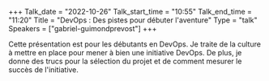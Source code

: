 +++
Talk_date = "2022-10-26"
Talk_start_time = "10:55"
Talk_end_time = "11:20"
Title = "DevOps : Des pistes pour débuter l'aventure"
Type = "talk"
Speakers = ["gabriel-guimondprevost"]
+++

Cette présentation est pour les débutants en DevOps. Je traite de la culture à mettre en place pour mener à bien une initiative DevOps. De plus, je donne des trucs pour la sélection du projet et de comment mesurer le succès de l'initiative.

